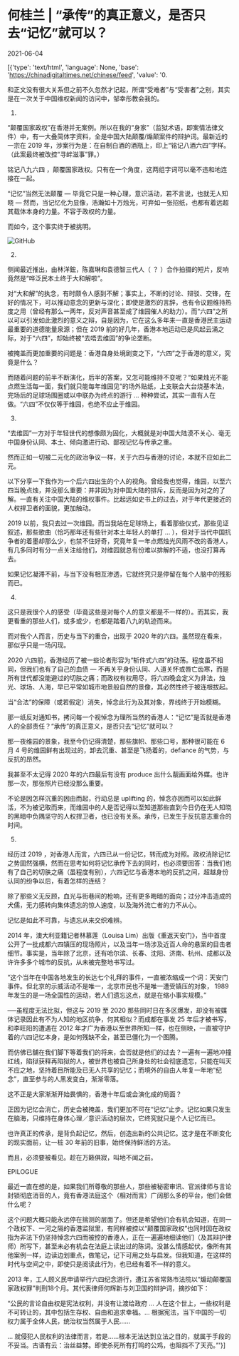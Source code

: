 # 何桂兰 | “承传”的真正意义，是否只去“记忆”就可以？

2021-06-04

[{'type': 'text/html', 'language': None, 'base': 'https://chinadigitaltimes.net/chinese/feed', 'value': '0.

和正文没有很大关系但之前不久忽然才记起，所谓“受难者”与“受害者”之别，其实是在一次关于中国维权新闻的访问中，邹幸彤教会我的。

1.

“颠覆国家政权”在香港并无案例。所以在我的“身家”（监狱术语，即案情法律文件）中，有一大叠简体字资料，全是中国大陆颠覆/煽颠案件的辩护词。最新近的一宗在 2019 年，涉案行为是：在自制白酒的酒瓶上，印上“铭记八酒六四”字样。（此案最终被改控“寻衅滋事”罪。）

铭记八九六四 ，颠覆国家政权。只有在一个角度，这两组字词可以毫不违和地连接在一起。

“记忆”当然无法颠覆 — 毕竟它只是一种心理，意识活动，若不言说，也就无人知晓 — 然而，当记忆化为显像，浩瀚如十万烛光，可弃如一张招纸，也都有着远超其载体本身的力量。不容于政权的力量。

而如今，这个事实终于被挑明。

![GitHub](https://chinadigitaltimes.net/chinese/files/2021/06/IMG_20190702_023049_tO8Rq_hfnFiSB-scaled.jpg)

2.

侧闻最近推出，由林洋鋐，陈嘉琳和袁德智三代人（ ？ ）合作拍摄的短片，反响竟然是“哗泛民本土终于大和解啦”。

对“大和解”的执念，有时颇令人感到不解；事实上，不断的讨论、辩驳、交锋，在好的情况下，可以推动意念的更新与深化；即使是激烈的言辞，也有令议题维持热度之用（曾经有那么一两年，反对声音甚至成了维园催人的助力）。而“六四”之所以可以引发如此激烈的意义之辩，自是因为，它在这么多年来一直是香港民主运动最重要的道德能量泉源；但在 2019 前的好几年，香港本地运动已是风起云涌之际，对于“六四”，却始终被“去唔去维园”的争论垄断。

被掩盖而更加重要的问题是：香港自身处境剧变之下，“六四”之于香港的意义，究竟是什么？

而随着问题的前半不断演化，后半的答案，又怎可能维持不变呢？“如果烛光不能点燃生活每一面，我们就只能每年维园见”的场外贴纸，上支联会大台烧基本法，完场后的足球场围圈或以中联办为终点的游行 … 种种尝试，其实一直有人在做。“六四”不仅仅等于维园，也绝不应止于维园。

3.

“去维园”一方对于年轻世代的想像颇为固化，大概就是对中国大陆漠不关心、毫无中国身份认同、本土、倾向激进行动、鄙视记忆与传承之重。

然而正如一切被二元化的政治争议一样，关于六四与香港的讨论，本就不应如此二元。

以下分享一下我作为一个后六四出生的个人的视角。曾经我也觉得，维园，以至六四当晚点烛，并没那么重要：并非因为对中国大陆的排斥，反而是因为对之的了解。一直有关注中国大陆的维权事件。比起远如史书上的过去，对于年代更接近的人权捍卫者的面貌，更加触动。

2019 以前，我只去过一次维园。而当我站在足球场上，看着那些仪式，那些见证叙述，那些歌曲（恰巧那年还有些针对本土年轻人的单打 … ），但对于当代中国抗争者的着墨却那么少，也禁不住好奇，究竟年复一年点燃烛光风雨不改的香港人，有几多同时有分一点关注给他们，对维园就总有份难以排解的不适，也没打算再去。

如果记忆凝滞不前，与当下没有相互渗透，它就终究只是停留在每个人脑中的残影而已。

4.

这只是我很个人的感受（毕竟这些是对每个人的意义都是不一样的）。而其实，我更看重的那些人们，或多或少，也都是踏着八九的轨迹而来。

而对我个人而言，历史与当下的重合，出现于 2020 年的六四。虽然现在看来，那似乎只是一场闪现。

2020 六四前，香港经历了被一些论者形容为“斩件式六四”的动荡。程度虽不相同，但我们也有了自己的血债 — 不再关乎身份认同、人道关怀或唇亡齿寒，而是所有世代都没能避过的切肤之痛；而政权有权用尽，将六四晚会定义为非法，烛光、球场、人海，早已平常如城市地景般自然的景像，其必然性终于被连根拔起。

当“合法”的保障（或若假定）消失，悼念此行为及其对象，界线终于开始模糊。

那一纸反对通知书，拷问每一个视悼念为理所当然的香港人：“记忆”是否就是香港人的全部责任？“承传”的真正意义，是否只去“记忆”就可以？

那一夜维园的景象，我至今仍记得清楚，那些旗帜、那些口号，那种很可能在 6 月 4 号的维园鲜有出现过的，卸去沉重、甚至是飞扬着的，defiance 的气势，与反抗的昂然。

我甚至不太记得 2020 年的六四最后有没有 produce 出什么靓画面给外媒。也许那一次，那张照片已经没那么重要。

不论是因怎样沉重的因由而起，行动总是 uplifting 的，悼念亦因而可以如此鲜活，不为被记取而来，而维园中的人是否记得以至知道那些直到今日仍在无人知晓的黑暗中负隅坚守的人权捍卫者，也已没有关系。承传，已发生于反抗意志重合的时间。

5.

经历过 2019 ，对香港人而言，六四已从一份记忆，转而成为对照。政权消除记忆之势固然强横，然而在思考如何将记忆承传下去的同时，也必须要回答：当我们也有了自己的切肤之痛（虽程度有别），六四记忆与香港本地的反抗之间，超越身份认同的纷争以后，有着怎样的连结？

除了那些义无反顾，血光与街巷间的枪响，还有更多晦暗的面向；过分冲击造成的犬儒，无力感转向集体遗忘的惊人速度，以及海外流亡者的力不从心。

记忆是如此不可靠，与遗忘从来交织难辨。

2014 年，澳大利亚籍记者林慕莲（Louisa Lim）出版《重返天安门》，当中首度公开了一批成都六四镇压的现场照片，以及当年一场涉及近百人命的悬案的目击者细节。事实是，当年除了北京，还有哈尔滨、长春、沈阳、济南、杭州、成都以及许许多多个城市的反抗，从未被完整地书写过。

“这个当年在中国各地发生的长达七个礼拜的事件，一直被浓缩成一个词：天安门事件。但北京的示威活动不是唯一，北京市民也不是唯一遭受镇压的对象， 1989年发生的是一场全国性的运动，若人们遗忘这点，就是在缩小事实规模。”

──虽程度无法比拟，但这与 2019 至 2020 那些同时日在多区爆发，却没有被媒体记录因此有不为人知的地区抗争，何其相似？而成都在事发 25 年后才被书写，和李旺阳的遭遇在 2012 年才广为香港以至世界所知一样，也在侧映，一直被守护着的六四记忆本身，是如何残缺不全，甚至已僵化为一个图腾。

而仿佛已舖在我们脚下等着我们的将来，会否就是他们的过去？一遍有一遍地冲撞红线，陷狱获释再陷狱的人，被世界也被自己所身处的社会彻底遗忘，只能在叫天不应之地，坚持着目所能及已无人共享的记忆；而境外的自由人年复一年地“纪念”，直至参与的人黑发变白，渐渐零落。

这不正是大家渐渐开始畏惧的，香港十年后或会演化成的局面？

正因为记忆会消亡，历史会被掩盖，我们更加不可在“记忆”止步。记忆如果只发生在脑海，只维持在身体心理／意识活动的层次，它终究就只是个人记忆而已。

也许真正的传承，是背负起记忆，然后，创造出新的公共记忆。这才是在不断变化的现实面前，让一桩 30 年前的旧事，始终保持鲜活的方法。

而且，必须要被看见。趁在万籁俱寂，叫地不闻之前。

EPILOGUE

最近一直在想的是，如果我们所尊敬的那些人，那些被秘密审讯、官派律师与言论封锁彻底消音的人，竟有香港法庭这个（相对而言）广阔那么多的平台，他们会做什么呢？

这个问题大概只能永远停在揣测的层面了。但还是希望他们会有机会知道，在同一个政权下、一河之隔的香港监狱里，有同样被控以“颠覆国家政权”也同时因在政权指为非法下仍坚持悼念六四而被控的香港人，正在一遍遍地细读他们（及其辩护律师）所写下，甚至未必有机会在法庭上读出过的陈词。没甚么情感起伏，像所有其他案例一样，边读边划重点，做笔记，记下可用之处与启发。但我知道，在这样的时代与空间之中，即使只是阅读此行为，也已经有着不一样的意义。

2013 年，工人顾义民申请举行六四纪念游行，遭江苏省常熟市法院以“煽动颠覆国家政权罪”判刑18个月。其代表律师何辉新与刘卫国的辩护词，摘抄如下：

“公民的言论自由权是宪法权利，并没有让渡给政府 … 人在这个世上，一些权利是不可转让的，其中包括生存权、自由和追求幸福。… 根据宪法，当下中国的一切权力属于全体人民，统治权当然属于人民……

… 就侵犯人民权利的法律而言，若是……根本无法达到立法之目的，就属于手段的不妥当。古语有云：治丝益棼。即使杀死所有打鸣的公鸡，也阻挡不了天亮。”'}]